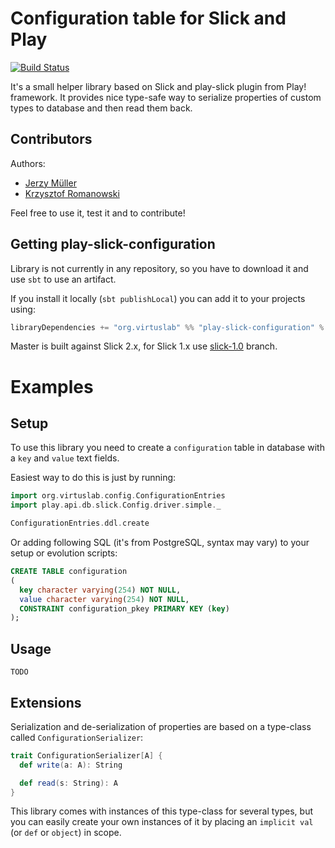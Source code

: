 Configuration table for Slick and Play
======================================
[![Build Status](https://travis-ci.org/VirtusLab/play-slick-configuration.svg?branch=master)](https://travis-ci.org/VirtusLab/play-slick-configuration)

It's a small helper library based on Slick and play-slick plugin from Play! framework. It provides nice type-safe way to serialize properties of custom types to database and then read them back.

Contributors
------------
Authors:
* [Jerzy Müller](https://github.com/Kwestor)
* [Krzysztof Romanowski](https://github.com/romanowski)

Feel free to use it, test it and to contribute!

Getting play-slick-configuration
--------------------------------

Library is not currently in any repository, so you have to download it and use `sbt` to use an artifact.

If you install it locally (`sbt publishLocal`) you can add it to your projects using:

```scala
libraryDependencies += "org.virtuslab" %% "play-slick-configuration" % "1.0"
```

Master is built against Slick 2.x, for Slick 1.x use [slick-1.0](https://github.com/Kwestor/play-slick-configuration/tree/slick-1.0) branch.

Examples
========

Setup
-----

To use this library you need to create a `configuration` table in database with a `key` and `value` text fields.

Easiest way to do this is just by running:

```scala
import org.virtuslab.config.ConfigurationEntries
import play.api.db.slick.Config.driver.simple._

ConfigurationEntries.ddl.create
```

Or adding following SQL (it's from PostgreSQL, syntax may vary) to your setup or evolution scripts:

```sql
CREATE TABLE configuration
(
  key character varying(254) NOT NULL,
  value character varying(254) NOT NULL,
  CONSTRAINT configuration_pkey PRIMARY KEY (key)
);
```

Usage
-----

`TODO`

Extensions
----------

Serialization and de-serialization of properties are based on a type-class called `ConfigurationSerializer`:

```scala
trait ConfigurationSerializer[A] {
  def write(a: A): String

  def read(s: String): A
}
```

This library comes with instances of this type-class for several types, but you can easily create your own instances of it by placing an `implicit val` (or `def` or `object`) in scope.
